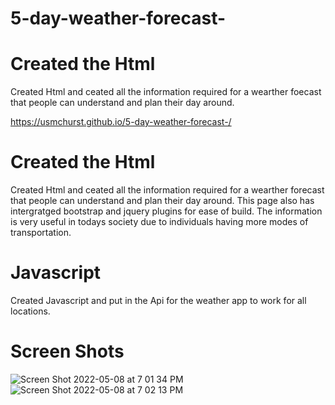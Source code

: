 # 5-day-weather-forecast-


# Created the Html 
Created Html and ceated all the information required for a wearther foecast that people can understand and plan their day around. 

https://usmchurst.github.io/5-day-weather-forecast-/
# Created the Html 
Created Html and ceated all the information required for a wearther forecast that people can understand and plan their day around. 
This page also has intergratged bootstrap and jquery plugins for ease of build. 
The information is very useful in todays society due to individuals having more modes of transportation. 


# Javascript

Created Javascript and put in the Api for the weather app to work for all locations.

# Screen Shots


![Screen Shot 2022-05-08 at 7 01 34 PM](https://user-images.githubusercontent.com/97471253/167319597-36074d6d-4d89-44e7-9a6b-8151be60e281.png)
![Screen Shot 2022-05-08 at 7 02 13 PM](https://user-images.githubusercontent.com/97471253/167319601-e5b4c0aa-f96f-4c37-88c8-1f3121c1140f.png)
